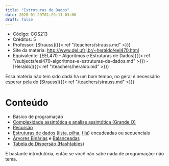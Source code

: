 ```yaml
---
title: "Estruturas de Dados"
date: 2020-01-29T01:29:11-03:00
draft: false
---
```


- Código: COS213
- Créditos: 5
- Professor: [Strauss]({{< ref "/teachers/strauss.md" >}})
- Site da matéria: http://www.del.ufrj.br/~heraldo/eel470.html
- Equivalente: [EEL470 - Algoritmos e Estruturas de Dados]({{< ref "/subjects/eel470-algoritmos-e-estruturas-de-dados.md" >}}) - [Heraldo]({{< ref "/teachers/heraldo.md" >}})

Essa matéria não tem sido dada há um bom tempo, no geral é necessário esperar pela do [Strauss]({{< ref "/teachers/strauss.md" >}})

# Conteúdo

- Básico de programação
- [Complexidade assintótica e análise assintótica (Grande O)](https://pt.wikipedia.org/wiki/Grande-O)
- [Recursão](https://pt.wikipedia.org/wiki/Recursividade#Recurs%C3%A3o_em_ci%C3%AAncia_da_computa%C3%A7%C3%A3o)
- [Estruturas de dados](https://pt.wikipedia.org/wiki/Estrutura_de_dados) ([lista](https://pt.wikipedia.org/wiki/Lista), [pilha](https://pt.wikipedia.org/wiki/Pilha_(inform%C3%A1tica)), [fila](https://pt.wikipedia.org/wiki/FIFO)) encadeadas ou sequenciais
- [Árvores Binárias](https://pt.wikipedia.org/wiki/%C3%81rvore_bin%C3%A1ria) e [Balanceadas](https://pt.wikipedia.org/wiki/%C3%81rvore_bin%C3%A1ria_de_busca_balanceada)
- [Tabela de Dispersão (Hashtables)](https://pt.wikipedia.org/wiki/Tabela_de_dispers%C3%A3o)

É bastante introdutória, então se você não sabe nada de programação: não tema.
